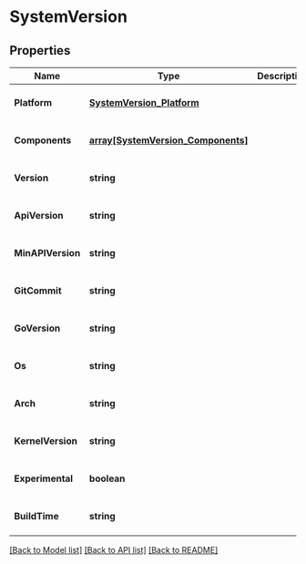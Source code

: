 # SystemVersion

## Properties
Name | Type | Description | Notes
------------ | ------------- | ------------- | -------------
**Platform** | [**SystemVersion_Platform**](SystemVersion_Platform.md) |  | [optional] [default to null]
**Components** | [**array[SystemVersion_Components]**](SystemVersion_Components.md) |  | [optional] [default to null]
**Version** | **string** |  | [optional] [default to null]
**ApiVersion** | **string** |  | [optional] [default to null]
**MinAPIVersion** | **string** |  | [optional] [default to null]
**GitCommit** | **string** |  | [optional] [default to null]
**GoVersion** | **string** |  | [optional] [default to null]
**Os** | **string** |  | [optional] [default to null]
**Arch** | **string** |  | [optional] [default to null]
**KernelVersion** | **string** |  | [optional] [default to null]
**Experimental** | **boolean** |  | [optional] [default to null]
**BuildTime** | **string** |  | [optional] [default to null]

[[Back to Model list]](../README.md#documentation-for-models) [[Back to API list]](../README.md#documentation-for-api-endpoints) [[Back to README]](../README.md)


